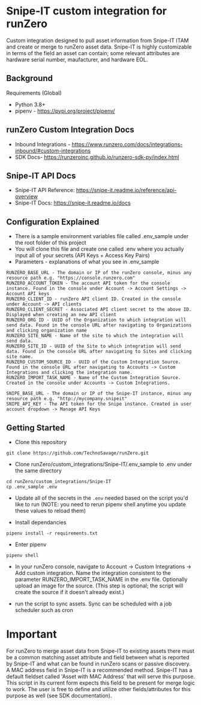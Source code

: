 # Snipe-IT custom integration for runZero
Custom integration designed to pull asset information from Snipe-IT ITAM and create or merge to runZero asset data. Snipe-IT is highly customizable in terms of the field an asset can contain; some relevant attributes are hardware serial number, maufacturer, and hardware EOL.

## Background

Requirements (Global)

- Python 3.8+
- pipenv - https://pypi.org/project/pipenv/

## runZero Custom Integration Docs

- Inbound Integrations - https://www.runzero.com/docs/integrations-inbound/#custom-integrations
- SDK Docs- https://runzeroinc.github.io/runzero-sdk-py/index.html

## Snipe-IT API Docs

- Snipe-IT API Reference: https://snipe-it.readme.io/reference/api-overview
- Snipe-IT Docs: https://snipe-it.readme.io/docs

## Configuration Explained

- There is a sample environment variables file called .env_sample under the root folder of this project
- You will clone this file and create one called .env where you actually input all of your secrets (API Keys + Access Key Pairs)
- Parameters - explanations of what you see in .env_sample

```
RUNZERO_BASE_URL - The domain or IP of the runZero console, minus any resource path e.g. "https://console.runzero.com"
RUNZERO_ACCOUNT_TOKEN - The account API token for the console instance. Found in the console under Account -> Account Settings -> Account API keys
RUNZERO_CLIENT_ID - runZero API client ID. Created in the console under Account -> API clients
RUNZERO_CLIENT_SECRET - Associated API client secret to the above ID. Displayed when creating an new API client
RUNZERO_ORG_ID - UUID of the Organization to which integration will send data. Found in the console URL after navigating to Organizations and clicking organization name
RUNZERO_SITE_NAME - Name of the site to which the integration will send data.  
RUNZERO_SITE_ID - UUID of the Site to which integration will send data. Found in the console URL after navigating to Sites and clicking site name.
RUNZERO_CUSTOM_SOURCE_ID - UUID of the Custom Integration Source. Found in the console URL after navigating to Accounts -> Custom Integrations and clicking the integration name.
RUNZERO_IMPORT_TASK_NAME - Name of the Custom Integration Source. Created in the console under Accounts -> Custom Integrations.

SNIPE_BASE_URL - The domain or IP of the Snipe-IT instance, minus any resource path e.g. "http://mycompany.snipeit"
SNIPE_API_KEY - The API token for the Snipe instance. Created in user account dropdown -> Manage API Keys
```

## Getting Started

- Clone this repository

```
git clone https://github.com/TechnoSavage/runZero.git
```

- Clone runZero/custom_integrations/Snipe-IT/.env_sample to .env under the same directory

```
cd runZero/custom_integrations/Snipe-IT
cp .env_sample .env
```

- Update all of the secrets in the `.env` needed based on the script you'd like to run (NOTE: you need to rerun pipenv shell anytime you update these  values to reload them)

- Install dependancies

```
pipenv install -r requirements.txt
```

- Enter pipenv

```
pipenv shell
```
- In your runZero console, navigate to Account -> Custom Integrations -> Add custom integration. Name the integration consistent to the parameter RUNZERO_IMPORT_TASK_NAME in the .env file. Optionally upload an image for the source. 
(This step is optional; the script will create the source if it doesn't already exist.)

- run the script to sync assets. Sync can be scheduled with a job scheduler such as cron

# Important

For runZero to merge asset data from Snipe-IT to existing assets there must be a common matching asset attribute and field between what is reported by Snipe-IT and what can be found in runZero scans or passive discovery. A MAC address field in Snipe-IT is a recommended method. Snipe-IT has a default fieldset called 'Asset with MAC Address' that will serve this purpose. This script in its current form expects this field to be present for merge logic to work. The user is free to define and utilize other fields/attributes for this purpose as well (see SDK documentation).
